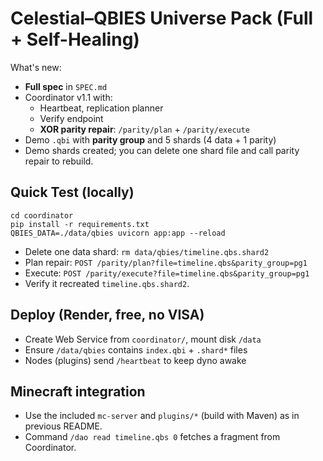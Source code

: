 
# Celestial–QBIES Universe Pack (Full + Self-Healing)

What's new:
- **Full spec** in `SPEC.md`
- Coordinator v1.1 with:
  - Heartbeat, replication planner
  - Verify endpoint
  - **XOR parity repair**: `/parity/plan` + `/parity/execute`
- Demo `.qbi` with **parity group** and 5 shards (4 data + 1 parity)
- Demo shards created; you can delete one shard file and call parity repair to rebuild.

## Quick Test (locally)
```
cd coordinator
pip install -r requirements.txt
QBIES_DATA=./data/qbies uvicorn app:app --reload
```
- Delete one data shard: `rm data/qbies/timeline.qbs.shard2`
- Plan repair: `POST /parity/plan?file=timeline.qbs&parity_group=pg1`
- Execute:   `POST /parity/execute?file=timeline.qbs&parity_group=pg1`
- Verify it recreated `timeline.qbs.shard2`.

## Deploy (Render, free, no VISA)
- Create Web Service from `coordinator/`, mount disk `/data`
- Ensure `/data/qbies` contains `index.qbi` + `.shard*` files
- Nodes (plugins) send `/heartbeat` to keep dyno awake

## Minecraft integration
- Use the included `mc-server` and `plugins/*` (build with Maven) as in previous README.
- Command `/dao read timeline.qbs 0` fetches a fragment from Coordinator.
